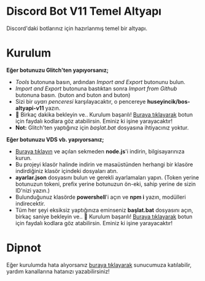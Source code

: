 # Discord Bot V11 Temel Altyapı
Discord'daki botlarınız için hazırlanmış temel bir altyapı.

# Kurulum
**Eğer botunuzu Glitch'ten yapıyorsanız;**
- *Tools* butonuna basın, ardından *Import and Export* butonunu bulun.
- *Import and Export* butonuna bastıktan sonra *Import from Github* butonuna basın. (buton and buton and buton)
- Sizi bir *uyarı penceresi* karşılayacaktır, o pencereye **huseyincik/bos-altyapi-v11** yazın.
- 🎉 Birkaç dakika bekleyin ve.. Kurulum başarılı! [Buraya tıklayarak](https://only-code.net/) botun için faydalı kodlara göz atabilirsin. Eminiz ki işine yarayacaktır!
- **Not:** Glitch'ten yaptığınız için *başlat.bat* dosyasına ihtiyacınız yoktur.

**Eğer botunuzu VDS vb. yapıyorsanız;**
- [Buraya tıklayın](https://nodejs.org/en/) ve açılan sekmeden **node.js**'i indirin, bilgisayarınıza kurun.
- Bu projeyi klasör halinde indirin ve masaüstünden herhangi bir klasöre indirdiğiniz klasör içindeki dosyaları atın.
- **ayarlar.json** dosyasını bulun ve gerekli ayarlamaları yapın. (Token yerine botunuzun tokeni, prefix yerine botunuzun ön-eki, sahip yerine de sizin ID'nizi yazın.)
- Bulunduğunuz klasörde **powershell**'i açın ve **npm i** yazın, modülleri indirecektir.
- Tüm her şeyi eksiksiz yaptığınıza eminseniz **başlat.bat** dosyasını açın, birkaç saniye bekleyin ve.. 🎉 Kurulum başarılı! [Buraya tıklayarak](https://only-code.net/) botun için faydalı kodlara göz atabilirsin. Eminiz ki işine yarayacaktır!

# Dipnot
Eğer kurulumda hata alıyorsanız [buraya tıklayarak](https://discord.gg/jCbUMhX) sunucumuza katılabilir, yardım kanallarına hatanızı yazabilirsiniz!
